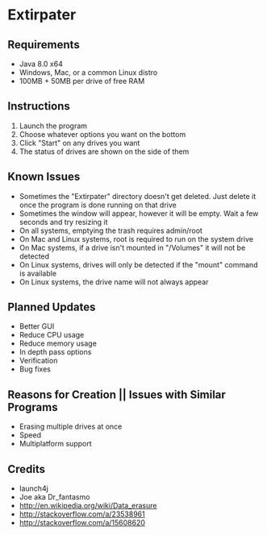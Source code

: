 Extirpater
==========

Requirements
------------
- Java 8.0 x64
- Windows, Mac, or a common Linux distro
- 100MB + 50MB per drive of free RAM

Instructions
------------
1. Launch the program
2. Choose whatever options you want on the bottom
3. Click "Start" on any drives you want
4. The status of drives are shown on the side of them

Known Issues
------------
- Sometimes the "Extirpater" directory doesn't get deleted. Just delete it once the program is done running on that drive
- Sometimes the window will appear, however it will be empty. Wait a few seconds and try resizing it
- On all systems, emptying the trash requires admin/root
- On Mac and Linux systems, root is required to run on the system drive
- On Mac systems, if a drive isn't mounted in "/Volumes" it will not be detected
- On Linux systems, drives will only be detected if the "mount" command is available
- On Linux systems, the drive name will not always appear

Planned Updates
---------------
- Better GUI
- Reduce CPU usage
- Reduce memory usage
- In depth pass options
- Verification
- Bug fixes

Reasons for Creation || Issues with Similar Programs
----------------------------------------------------
- Erasing multiple drives at once
- Speed
- Multiplatform support

Credits
-------
- launch4j
- Joe aka Dr_fantasmo
- http://en.wikipedia.org/wiki/Data_erasure
- http://stackoverflow.com/a/23538961
- http://stackoverflow.com/a/15608620
